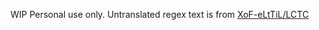 WIP
Personal use only.
Untranslated regex text is from [XoF-eLtTiL/LCTC](https://github.com/XoF-eLtTiL/LCTC)
